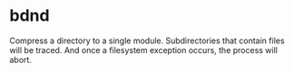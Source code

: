 bdnd
====
Compress a directory to a single module. Subdirectories that contain files will be traced. And once a filesystem exception occurs, the process will abort.

